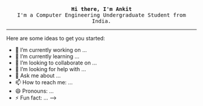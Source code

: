 <p align="center">
<samp>
 <b>Hi there, I'm Ankit</b>
      <br>I'm a Computer Engineering Undergraduate Student from India.<br>
  </samp>
<hr>
</p>
<!-
-
**Ankit-kumar19/Ankit-kumar19** is a ✨ _special_ ✨ repository because its `README.md` (this file) appears on your GitHub profile.

Here are some ideas to get you started:

- 🔭 I’m currently working on ...
- 🌱 I’m currently learning ...
- 👯 I’m looking to collaborate on ...
- 🤔 I’m looking for help with ...
- 💬 Ask me about ...
- 📫 How to reach me: ...
- 😄 Pronouns: ...
- ⚡ Fun fact: ...
-->
